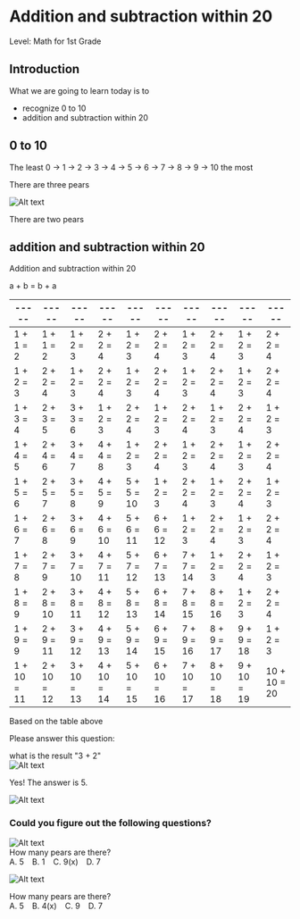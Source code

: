 # Addition and subtraction within 20
Level: Math for 1st Grade  

## Introduction   
What we are going to learn today is to  
* recognize 0 to 10  
* addition and subtraction within 20  

## 0 to 10   
The least 0 -> 1 -> 2 -> 3 -> 4 -> 5 -> 6 -> 7 -> 8 -> 9 -> 10 the most  
 
There are three pears  

![Alt text](https://live.staticflickr.com/65535/52524234503_dc77e08a4d_z.jpg)  

There are two pears

## addition and subtraction within 20  
Addition and subtraction within 20  


a + b = b + a  

| -----        | -----         | -----         | -----        | -----       | -----       | -----        | -----        | -----       | -----        |
|--------------|---------------|---------------|--------------|-------------|-------------|--------------|--------------|-------------|--------------|
| 1 + 1 = 2    | 1 + 1 = 2     | 1 + 2 = 3     | 2 + 2 = 4    | 1 + 2 = 3   | 2 + 2 = 4   | 1 + 2 = 3    | 2 + 2 = 4    | 1 + 2 = 3   | 2 + 2 = 4    |
| 1 + 2 = 3    | 2 + 2 = 4     | 1 + 2 = 3     | 2 + 2 = 4    | 1 + 2 = 3   | 2 + 2 = 4   | 1 + 2 = 3    | 2 + 2 = 4    | 1 + 2 = 3   | 2 + 2 = 4    |
| 1 + 3 = 4    | 2 + 3 = 5     | 3 + 3 = 6     | 1 + 2 = 3    | 2 + 2 = 4   | 1 + 2 = 3   | 2 + 2 = 4    | 1 + 2 = 3    | 2 + 2 = 4   | 1 + 2 = 3    |
| 1 + 4 = 5    | 2 + 4 = 6     | 3 + 4 = 7     | 4 + 4 = 8    | 1 + 2 = 3   | 2 + 2 = 4   | 1 + 2 = 3    | 2 + 2 = 4    | 1 + 2 = 3   | 2 + 2 = 4    |
| 1 + 5 = 6    | 2 + 5 = 7     | 3 + 5 = 8     | 4 + 5 = 9    | 5 + 5 = 10  | 1 + 2 = 3   | 2 + 2 = 4    | 1 + 2 = 3    | 2 + 2 = 4   | 1 + 2 = 3    |
| 1 + 6 = 7    | 2 + 6 = 8     | 3 + 6 = 9     | 4 + 6 = 10   | 5 + 6 = 11  | 6 + 6 = 12  | 1 + 2 = 3    | 2 + 2 = 4    | 1 + 2 = 3   | 2 + 2 = 4    |
| 1 + 7 = 8    | 2 + 7 = 9     | 3 + 7 = 10    | 4 + 7 = 11   | 5 + 7 = 12  | 6 + 7 = 13  | 7 + 7 = 14   | 1 + 2 = 3    | 2 + 2 = 4   | 1 + 2 = 3    |
| 1 + 8 = 9    | 2 + 8 = 10    | 3 + 8 = 11    | 4 + 8 = 12   | 5 + 8 = 13  | 6 + 8 = 14  | 7 + 8 = 15   | 8 + 8 = 16   | 1 + 2 = 3   | 2 + 2 = 4    |
| 1 + 9 = 9    | 2 + 9 = 11    | 3 + 9 = 12    | 4 + 9 = 13   | 5 + 9 = 14  | 6 + 9 = 15  | 7 + 9 = 16   | 8 + 9 = 17   | 9 + 9 = 18  | 1 + 2 = 3    | 
| 1 + 10 = 11  | 2 + 10 = 12   | 3 + 10 = 13   | 4 + 10 = 14  | 5 + 10 = 15 | 6 + 10 = 16 | 7 + 10 = 17  | 8 + 10 = 18  | 9 + 10 = 19 | 10 + 10 = 20 |


Based on the table above  

Please answer this question:  

what is the result "3 + 2"    
![Alt text](https://live.staticflickr.com/65535/52524166775_936dcfb8ee_z.jpg) 

Yes! The answer is 5.  

![Alt text](https://live.staticflickr.com/65535/52524234728_81d5c0868b_z.jpg)

### **Could you figure out the following questions?** ###  

![Alt text](https://live.staticflickr.com/65535/52523968464_3f6224d937.jpg)  
How many pears are there?  
A. 5 &ensp; B. 1 &ensp; C. 9(x) &ensp; D. 7


![Alt text](https://live.staticflickr.com/65535/52524166730_f117ef9650_z.jpg)

How many pears are there?  
A. 5 &ensp; B. 4(x) &ensp; C. 9 &ensp; D. 7

